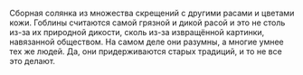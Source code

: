 Сборная солянка из множества скрещений с другими расами и цветами кожи. Гоблины считаются самой грязной и дикой расой и это не столь из-за их природной дикости, сколь из-за извращённой картинки, навязанной обществом.
На самом деле они разумны, а многие умнее тех же людей. Да, они придерживаются старых традиций, и то не все это делают.
